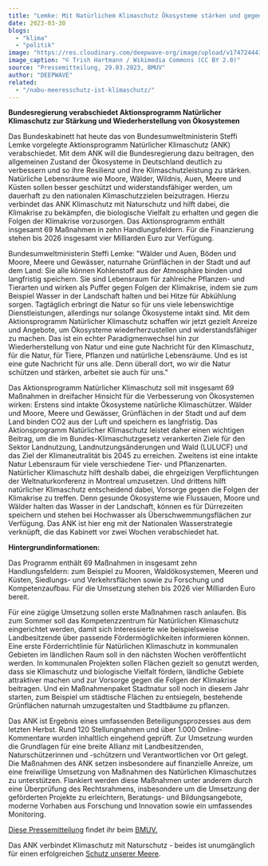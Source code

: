 ```yaml
---
title: "Lemke: Mit Natürlichem Klimaschutz Ökosysteme stärken und gegen Klimakrise angehen"
date: 2023-03-30
blogs: 
  - "klima"
  - "politik"
image: "https://res.cloudinary.com/deepwave-org/image/upload/v1747244433/deepwave.org/Salt_marsh_Georgia_US.jpg"
image_caption: "© Trish Hartmann / Wikimedia Commons (CC BY 2.0)"
source: "Pressemitteilung, 29.03.2023, BMUV"
author: "DEEPWAVE"
related: 
  - "/nabu-meeresschutz-ist-klimaschutz/"
---
```


**Bundesregierung verabschiedet Aktionsprogramm Natürlicher Klimaschutz zur Stärkung und Wiederherstellung von Ökosystemen**

Das Bundeskabinett hat heute das von Bundesumweltministerin Steffi Lemke vorgelegte Aktionsprogramm Natürlicher Klimaschutz (ANK) verabschiedet. Mit dem ANK will die Bundesregierung dazu beitragen, den allgemeinen Zustand der Ökosysteme in Deutschland deutlich zu verbessern und so ihre Resilienz und ihre Klimaschutzleistung zu stärken. Natürliche Lebensräume wie Moore, Wälder, Wildnis, Auen, Meere und Küsten sollen besser geschützt und widerstandsfähiger werden, um dauerhaft zu den nationalen Klimaschutzzielen beizutragen. Hierzu verbindet das ANK Klimaschutz mit Naturschutz und hilft dabei, die Klimakrise zu bekämpfen, die biologische Vielfalt zu erhalten und gegen die Folgen der Klimakrise vorzusorgen. Das Aktionsprogramm enthält insgesamt 69 Maßnahmen in zehn Handlungsfeldern. Für die Finanzierung stehen bis 2026 insgesamt vier Milliarden Euro zur Verfügung.

Bundesumweltministerin Steffi Lemke: "Wälder und Auen, Böden und Moore, Meere und Gewässer, naturnahe Grünflächen in der Stadt und auf dem Land: Sie alle können Kohlenstoff aus der Atmosphäre binden und langfristig speichern. Sie sind Lebensraum für zahlreiche Pflanzen- und Tierarten und wirken als Puffer gegen Folgen der Klimakrise, indem sie zum Beispiel Wasser in der Landschaft halten und bei Hitze für Abkühlung sorgen. Tagtäglich erbringt die Natur so für uns viele lebenswichtige Dienstleistungen, allerdings nur solange Ökosysteme intakt sind. Mit dem Aktionsprogramm Natürlicher Klimaschutz schaffen wir jetzt gezielt Anreize und Angebote, um Ökosysteme wiederherzustellen und widerstandsfähiger zu machen. Das ist ein echter Paradigmenwechsel hin zur Wiederherstellung von Natur und eine gute Nachricht für den Klimaschutz, für die Natur, für Tiere, Pflanzen und natürliche Lebensräume. Und es ist eine gute Nachricht für uns alle. Denn überall dort, wo wir die Natur schützen und stärken, arbeitet sie auch für uns."

Das Aktionsprogramm Natürlicher Klimaschutz soll mit insgesamt 69 Maßnahmen in dreifacher Hinsicht für die Verbesserung von Ökosystemen wirken: Erstens sind intakte Ökosysteme natürliche Klimaschützer. Wälder und Moore, Meere und Gewässer, Grünflächen in der Stadt und auf dem Land binden CO2 aus der Luft und speichern es langfristig. Das Aktionsprogramm Natürlicher Klimaschutz leistet daher einen wichtigen Beitrag, um die im Bundes-Klimaschutzgesetz verankerten Ziele für den Sektor Landnutzung, Landnutzungsänderungen und Wald (LULUCF) und das Ziel der Klimaneutralität bis 2045 zu erreichen. Zweitens ist eine intakte Natur Lebensraum für viele verschiedene Tier- und Pflanzenarten. Natürlicher Klimaschutz hilft deshalb dabei, die ehrgeizigen Verpflichtungen der Weltnaturkonferenz in Montreal umzusetzen. Und drittens hilft natürlicher Klimaschutz entscheidend dabei, Vorsorge gegen die Folgen der Klimakrise zu treffen. Denn gesunde Ökosysteme wie Flussauen, Moore und Wälder halten das Wasser in der Landschaft, können es für Dürrezeiten speichern und stehen bei Hochwasser als Überschwemmungsflächen zur Verfügung. Das ANK ist hier eng mit der Nationalen Wasserstrategie verknüpft, die das Kabinett vor zwei Wochen verabschiedet hat.

**Hintergrundinformationen:**

Das Programm enthält 69 Maßnahmen in insgesamt zehn Handlungsfeldern: zum Beispiel zu Mooren, Waldökosystemen, Meeren und Küsten, Siedlungs- und Verkehrsflächen sowie zu Forschung und Kompetenzaufbau. Für die Umsetzung stehen bis 2026 vier Milliarden Euro bereit.

Für eine zügige Umsetzung sollen erste Maßnahmen rasch anlaufen. Bis zum Sommer soll das Kompetenzzentrum für Natürlichen Klimaschutz eingerichtet werden, damit sich Interessierte wie beispielsweise Landbesitzende über passende Fördermöglichkeiten informieren können. Eine erste Förderrichtlinie für Natürlichen Klimaschutz in kommunalen Gebieten im ländlichen Raum soll in den nächsten Wochen veröffentlicht werden. In kommunalen Projekten sollen Flächen gezielt so genutzt werden, dass sie Klimaschutz und biologische Vielfalt fördern, ländliche Gebiete attraktiver machen und zur Vorsorge gegen die Folgen der Klimakrise beitragen. Und ein Maßnahmenpaket Stadtnatur soll noch in diesem Jahr starten, zum Beispiel um städtische Flächen zu entsiegeln, bestehende Grünflächen naturnah umzugestalten und Stadtbäume zu pflanzen.

Das ANK ist Ergebnis eines umfassenden Beteiligungsprozesses aus dem letzten Herbst. Rund 120 Stellungnahmen und über 1.000 Online-Kommentare wurden inhaltlich eingehend geprüft. Zur Umsetzung wurden die Grundlagen für eine breite Allianz mit Landbesitzenden, Naturschützerinnen und -schützern und Verantwortlichen vor Ort gelegt. Die Maßnahmen des ANK setzen insbesondere auf finanzielle Anreize, um eine freiwillige Umsetzung von Maßnahmen des Natürlichen Klimaschutzes zu unterstützen. Flankiert werden diese Maßnahmen unter anderem durch eine Überprüfung des Rechtsrahmens, insbesondere um die Umsetzung der geförderten Projekte zu erleichtern, Beratungs- und Bildungsangebote, moderne Vorhaben aus Forschung und Innovation sowie ein umfassendes Monitoring.

[Diese Pressemitteilung](https://www.bmuv.de/pressemitteilung/lemke-mit-natuerlichem-klimaschutz-oekosysteme-staerken-und-gegen-klimakrise-angehen) findet ihr beim [BMUV.](https://www.bmuv.de/)

Das ANK verbindet Klimaschutz mit Naturschutz - beides ist unumgänglich für einen erfolgreichen [Schutz unserer Meere](https://www.deepwave.org/nabu-meeresschutz-ist-klimaschutz/).
